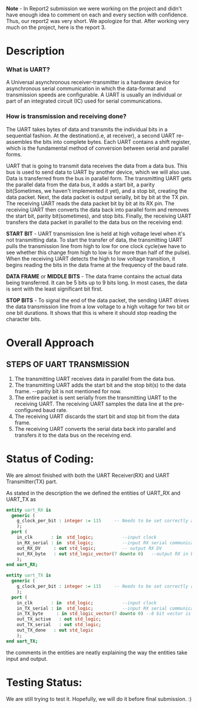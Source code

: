 __Note__ - In Report2 submission we were working on the project and didn't have enough idea to comment on each and every section with confidence. Thus, our report2 was very short. We apologize for that. After working very much on the project, here is the report 3.

# Description

### What is UART?

A Universal asynchronous receiver-transmitter is a hardware device for asynchronous serial communication in which the data-format and transmission speeds are configurable. A UART is usually an individual or part of an integrated circuit (IC) used for serial communications.

### How is transmission and receiving done?

The UART takes bytes of data and transmits the individual bits in a sequential fashion. At the destination(i.e, at receiver), a second UART re-assembles the bits into complete bytes. Each UART contains a shift register, which is the fundamental method of conversion between serial and parallel forms.

UART that is going to transmit data receives the data from a data bus. This bus is used to send data to UART by another device, which we will also use. Data is transferred from the bus in parallel form. The transmitting UART gets the parallel data from the data bus, it adds a start bit, a parity bit(Sometimes, we haven&#39;t implemented it yet), and a stop bit, creating the data packet. Next, the data packet is output serially, bit by bit at the TX pin. The receiving UART reads the data packet bit by bit at its RX pin. The receiving UART then converts the data back into parallel form and removes the start bit, parity bit(sometimes), and stop bits. Finally, the receiving UART transfers the data packet in parallel to the data bus on the receiving end:

__START BIT__ - UART transmission line is held at high voltage level when it&#39;s not transmitting data. To start the transfer of data, the transmitting UART pulls the transmission line from high to low for one clock cycle(we have to see whether this change from high to low is for more than half of the pulse). When the receiving UART detects the high to low voltage transition, it begins reading the bits in the data frame at the frequency of the baud rate.

__DATA FRAME__ or __MIDDLE BITS__ - The data frame contains the actual data being transferred. It can be 5 bits up to 9 bits long. In most cases, the data is sent with the least significant bit first.

__STOP BITS__ - To signal the end of the data packet, the sending UART drives the data transmission line from a low voltage to a high voltage for two bit or one bit durations. It shows that this is where it should stop reading the character bits.

# Overall Approach

## STEPS OF UART TRANSMISSION

1. The transmitting UART receives data in parallel from the data bus.
2. The transmitting UART adds the start bit and the stop bit(s) to the data frame. --parity bit is not mentioned for now.
3. The entire packet is sent serially from the transmitting UART to the receiving UART. The receiving UART samples the data line at the pre-configured baud rate.
4.  The receiving UART discards the start bit and stop bit from the data frame.
5. The receiving UART converts the serial data back into parallel and transfers it to the data bus on the receiving end.

# Status of Coding:

We are almost finished with both the UART Receiver(RX) and UART Transmitter(TX) part.

As stated in the description the we defined the entities of UART_RX and UART_TX as

```vhdl
entity uart_RX is
  generic (
    g_clock_per_bit : integer := 115     -- Needs to be set correctly and as needed
    );
  port (
    in_clk       : in  std_logic;           --input clock
    in_RX_serial : in  std_logic;           --input RX serial communication
    out_RX_DV     : out std_logic;          -- output RX DV
    out_RX_byte   : out std_logic_vector(7 downto 0)   --output RX in byte vector
    );
end uart_RX;

entity uart_TX is
  generic (
    g_clock_per_bit : integer := 115     -- Needs to be set correctly and as needed
    );
  port (
    in_clk       : in  std_logic;           --input clock
    in_TX_serial : in  std_logic;           --input RX serial communication
    in_TX_byte     : in std_logic_vector(7 downto 0) --8 bit vector is input to transmitter
    out_TX_active   : out std_logic;
    out_TX_serial   : out std_logic;
    out_TX_done   : out std_logic    
    );
end uart_TX;
```

the comments in the entities are neatly explaining the way the entities take input and output.

# Testing Status:

We are still trying to test it. Hopefully, we will do it before final submission. :)
